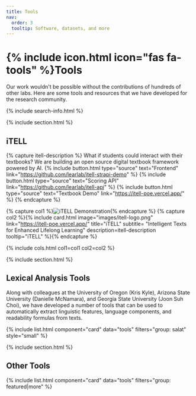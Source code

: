 ```yaml
---
title: Tools
nav:
  order: 3
  tooltip: Software, datasets, and more
---
```


# {% include icon.html icon="fas fa-tools" %}Tools

Our work wouldn't be possible without the contributions of hundreds of other labs. Here are some tools and resources that we have developed for the research community.

{% include search-info.html %}

{% include section.html %}

## iTELL

{% capture itell-description %}
  What if students could interact with their textbooks? We are building an open source digital textbook framework powered by AI.
  {%
    include button.html
    type="source"
    text="Frontend"
    link="https://github.com/learlab/itell-strapi-demo"
  %}
  {%
    include button.html
    type="source"
    text="Scoring API"
    link="https://github.com/learlab/itell-api"
  %}
  {%
    include button.html
    type="source"
    text="Textbook Demo"
    link="https://itell-poe.vercel.app/"
  %}
{% endcapture %}

{% capture col1 %}![iTELL Demonstration](https://www.youtube.com/watch?v=hFn8i0okUk8?width=600&height=450){% endcapture %}
{% capture col2 %}{%
  include card.html
  image="images/itell-logo.png"
  link="https://itell-poe.vercel.app/"
  title="iTELL"
  subtitle= "Intelligent Texts for Enhanced Lifelong Learning"
  description=itell-description
  tooltip="iTELL"
%}{% endcapture %}

{%
  include cols.html
  col1=col1
  col2=col2
%}

{% include section.html %}

## Lexical Analysis Tools

Along with colleagues at the University of Oregon (Kris Kyle), Arizona State University (Danielle McNamara), and Georgia State University (Joon Suh Choi), we have developed a number of tools that can be used to automatically extract linguistic features, language components, and readability formulas from texts.

{% include list.html component="card" data="tools" filters="group: salat" style="small" %}

{% include section.html %}

## Other Tools

{% include list.html component="card" data="tools" filters="group: featured|more" %}

<!-- {% include section.html %} -->

<!-- ## More

{% include list.html component="card" data="tools" filters="group: more" style="small" %} -->
